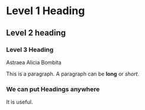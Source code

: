 # Level 1 Heading

## Level 2 heading 

### Level 3 Heading
Astraea Alicia Bombita 


This is a paragraph. A paragraph can be **long** or *short*. 

### We can put Headings anywhere

It is useful.